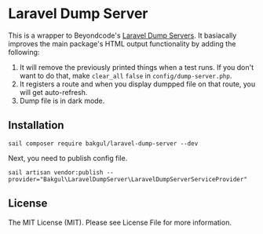 # Laravel Dump Server

This is a wrapper to Beyondcode's [Laravel Dump Servers](https://github.com/beyondcode/laravel-dump-server). It basiacally improves the main package's HTML output functionality by adding the following:

1. It will remove the previously printed things when a test runs. If you don't want to do that, make `clear_all` `false` in `config/dump-server.php`.
2. It registers a route and when you display dumpped file on that route, you will get auto-refresh.
3. Dump file is in dark mode.

## Installation
```
sail composer require bakgul/laravel-dump-server --dev
```

Next, you need to publish config file.

```
sail artisan vendor:publish --provider="Bakgul\LaravelDumpServer\LaravelDumpServerServiceProvider"
```

## License

The MIT License (MIT). Please see License File for more information.